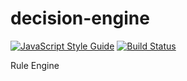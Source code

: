 # decision-engine
[![JavaScript Style Guide](https://img.shields.io/badge/code%20style-standard-brightgreen.svg)](http://standardjs.com/)
[![Build Status](https://travis-ci.org/anandrajneesh/decision-engine.svg?branch=master)](https://travis-ci.org/anandrajneesh/decision-engine)

Rule Engine
